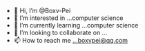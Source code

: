 - 👋 Hi, I’m @Boxv-Pei
- 👀 I’m interested in ...computer science
- 🌱 I’m currently learning ...computer science
- 💞️ I’m looking to collaborate on ...
- 📫 How to reach me ...boxvpei@qq.com

<!---
Boxv-Pei/Boxv-Pei is a ✨ special ✨ repository because its `README.md` (this file) appears on your GitHub profile.
You can click the Preview link to take a look at your changes.
--->
